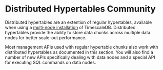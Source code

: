 # Distributed Hypertables <tag type="community">Community</tag>

Distributed hypertables are an extention of regular hypertables, available when
using a [multi-node installation][getting-started-multi-node] of TimescaleDB. 
Distributed hypertables provide the ability to store data chunks across multiple 
data nodes for better scale-out performance.

Most management APIs used with regular hypertable chunks also work with distributed
hypertables as documented in this section. You will also find a number of new APIs 
specifically dealing with data nodes and a special API for executing SQL commands 
on data nodes.


[getting-started-multi-node]: /timescaledb/:currentVersion:/how-to-guides/multinode-timescaledb/

